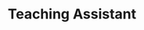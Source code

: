 ---
title: Teaching Assistant
order: 2
courses:
  - code: Coursera
    title: Self-Driving Cars Specialization
    order: 1
    img: /assets/img/sdc.png
    terms: 2018
    description: This Specialization provides a comprehensive understanding of state-of-the-art engineering practices used in the self-driving car industry. Learners interact with real data sets from an autonomous vehicle through hands-on projects using the open source simulator CARLA. As a Subject Matter Expert, I helped create and script video lectures on topics in State Estimation and Localization for Self-Driving Cars.
  - code: ROB 301
    title: Introduction to Robotics
    order: 2
    terms: Fall 2015-2018
    img: /assets/img/rob301.png
    description: This course is intended to provide an introduction and a very interdisciplinary experience to robotics.  The structure of the course is modular and reflects the perception-control-action paradigm of robotics. Applications addressed include robotics in space, autonomous terrestrial exploration, biomedical applications such as surgery and assistive robots, and personal robotics.  The course culminates in a hardware project centered on robot integration.
---